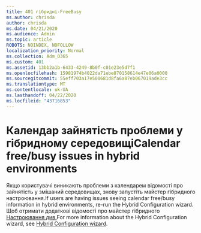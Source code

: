 ```yaml
---
title: 401 гібридні-FreeBusy
ms.author: chrisda
author: chrisda
ms.date: 04/21/2020
ms.audience: Admin
ms.topic: article
ROBOTS: NOINDEX, NOFOLLOW
localization_priority: Normal
ms.collection: Adm_O365
ms.custom: 401
ms.assetid: 13bb2a1b-6433-4249-8b0f-c01e23e5d7f1
ms.openlocfilehash: 15981974b4022da71ebe870158614e47e06a0000
ms.sourcegitcommit: 55eff703a17e500681d8fa6a87eb067019ade3cc
ms.translationtype: MT
ms.contentlocale: uk-UA
ms.lasthandoff: 04/22/2020
ms.locfileid: "43716853"
---
```

# <a name="calendar-freebusy-issues-in-hybrid-environments"></a><span data-ttu-id="b671d-102">Календар зайнятість проблеми у гібридному середовищі</span><span class="sxs-lookup"><span data-stu-id="b671d-102">Calendar free/busy issues in hybrid environments</span></span>

<span data-ttu-id="b671d-103">Якщо користувачі виникають проблеми з календарем відомості про зайнятість у змішаний середовищах, знову запустіть майстер гібридного настроювання.</span><span class="sxs-lookup"><span data-stu-id="b671d-103">If users are having issues seeing calendar free/busy information in hybrid environments, re-run the Hybrid Configuration wizard.</span></span> <span data-ttu-id="b671d-104">Щоб отримати додаткові відомості про майстер гібридного [Настроювання див.](https://go.microsoft.com/fwlink/p/?linkid=528149)</span><span class="sxs-lookup"><span data-stu-id="b671d-104">For more information about the Hybrid Configuration wizard, see [Hybrid Configuration wizard](https://go.microsoft.com/fwlink/p/?linkid=528149).</span></span>
